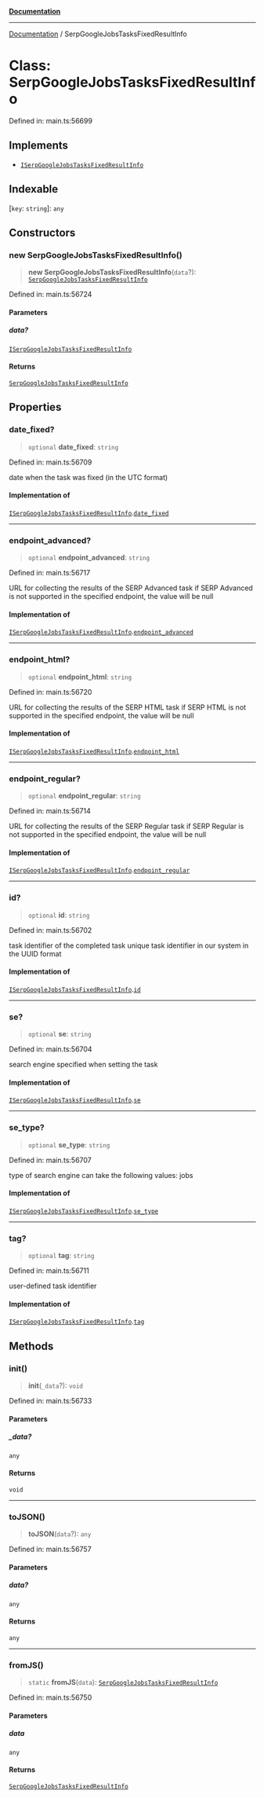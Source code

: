 [**Documentation**](../README.md)

***

[Documentation](../README.md) / SerpGoogleJobsTasksFixedResultInfo

# Class: SerpGoogleJobsTasksFixedResultInfo

Defined in: main.ts:56699

## Implements

- [`ISerpGoogleJobsTasksFixedResultInfo`](../interfaces/ISerpGoogleJobsTasksFixedResultInfo.md)

## Indexable

\[`key`: `string`\]: `any`

## Constructors

### new SerpGoogleJobsTasksFixedResultInfo()

> **new SerpGoogleJobsTasksFixedResultInfo**(`data`?): [`SerpGoogleJobsTasksFixedResultInfo`](SerpGoogleJobsTasksFixedResultInfo.md)

Defined in: main.ts:56724

#### Parameters

##### data?

[`ISerpGoogleJobsTasksFixedResultInfo`](../interfaces/ISerpGoogleJobsTasksFixedResultInfo.md)

#### Returns

[`SerpGoogleJobsTasksFixedResultInfo`](SerpGoogleJobsTasksFixedResultInfo.md)

## Properties

### date\_fixed?

> `optional` **date\_fixed**: `string`

Defined in: main.ts:56709

date when the task was fixed (in the UTC format)

#### Implementation of

[`ISerpGoogleJobsTasksFixedResultInfo`](../interfaces/ISerpGoogleJobsTasksFixedResultInfo.md).[`date_fixed`](../interfaces/ISerpGoogleJobsTasksFixedResultInfo.md#date_fixed)

***

### endpoint\_advanced?

> `optional` **endpoint\_advanced**: `string`

Defined in: main.ts:56717

URL for collecting the results of the SERP Advanced task
if SERP Advanced is not supported in the specified endpoint, the value will be null

#### Implementation of

[`ISerpGoogleJobsTasksFixedResultInfo`](../interfaces/ISerpGoogleJobsTasksFixedResultInfo.md).[`endpoint_advanced`](../interfaces/ISerpGoogleJobsTasksFixedResultInfo.md#endpoint_advanced)

***

### endpoint\_html?

> `optional` **endpoint\_html**: `string`

Defined in: main.ts:56720

URL for collecting the results of the SERP HTML task
if SERP HTML is not supported in the specified endpoint, the value will be null

#### Implementation of

[`ISerpGoogleJobsTasksFixedResultInfo`](../interfaces/ISerpGoogleJobsTasksFixedResultInfo.md).[`endpoint_html`](../interfaces/ISerpGoogleJobsTasksFixedResultInfo.md#endpoint_html)

***

### endpoint\_regular?

> `optional` **endpoint\_regular**: `string`

Defined in: main.ts:56714

URL for collecting the results of the SERP Regular task
if SERP Regular is not supported in the specified endpoint, the value will be null

#### Implementation of

[`ISerpGoogleJobsTasksFixedResultInfo`](../interfaces/ISerpGoogleJobsTasksFixedResultInfo.md).[`endpoint_regular`](../interfaces/ISerpGoogleJobsTasksFixedResultInfo.md#endpoint_regular)

***

### id?

> `optional` **id**: `string`

Defined in: main.ts:56702

task identifier of the completed task
unique task identifier in our system in the UUID format

#### Implementation of

[`ISerpGoogleJobsTasksFixedResultInfo`](../interfaces/ISerpGoogleJobsTasksFixedResultInfo.md).[`id`](../interfaces/ISerpGoogleJobsTasksFixedResultInfo.md#id)

***

### se?

> `optional` **se**: `string`

Defined in: main.ts:56704

search engine specified when setting the task

#### Implementation of

[`ISerpGoogleJobsTasksFixedResultInfo`](../interfaces/ISerpGoogleJobsTasksFixedResultInfo.md).[`se`](../interfaces/ISerpGoogleJobsTasksFixedResultInfo.md#se)

***

### se\_type?

> `optional` **se\_type**: `string`

Defined in: main.ts:56707

type of search engine
can take the following values: jobs

#### Implementation of

[`ISerpGoogleJobsTasksFixedResultInfo`](../interfaces/ISerpGoogleJobsTasksFixedResultInfo.md).[`se_type`](../interfaces/ISerpGoogleJobsTasksFixedResultInfo.md#se_type)

***

### tag?

> `optional` **tag**: `string`

Defined in: main.ts:56711

user-defined task identifier

#### Implementation of

[`ISerpGoogleJobsTasksFixedResultInfo`](../interfaces/ISerpGoogleJobsTasksFixedResultInfo.md).[`tag`](../interfaces/ISerpGoogleJobsTasksFixedResultInfo.md#tag)

## Methods

### init()

> **init**(`_data`?): `void`

Defined in: main.ts:56733

#### Parameters

##### \_data?

`any`

#### Returns

`void`

***

### toJSON()

> **toJSON**(`data`?): `any`

Defined in: main.ts:56757

#### Parameters

##### data?

`any`

#### Returns

`any`

***

### fromJS()

> `static` **fromJS**(`data`): [`SerpGoogleJobsTasksFixedResultInfo`](SerpGoogleJobsTasksFixedResultInfo.md)

Defined in: main.ts:56750

#### Parameters

##### data

`any`

#### Returns

[`SerpGoogleJobsTasksFixedResultInfo`](SerpGoogleJobsTasksFixedResultInfo.md)
